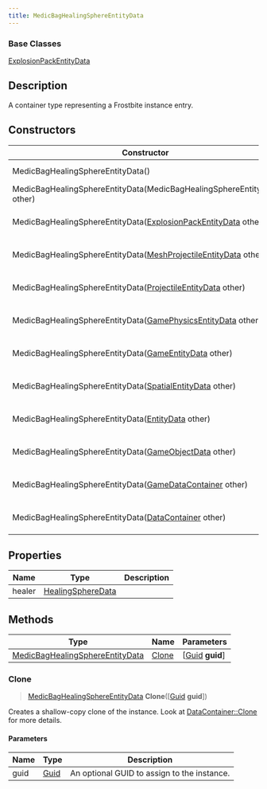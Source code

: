```yaml
---
title: MedicBagHealingSphereEntityData
---
```

### Base Classes

[ExplosionPackEntityData](/vext/ref/fb/explosionpackentitydata/)

## Description

A container type representing a Frostbite instance entry.

## Constructors

| Constructor                                                                                 | Description                                                                                                                                            |
| ------------------------------------------------------------------------------------------- | ------------------------------------------------------------------------------------------------------------------------------------------------------ |
| MedicBagHealingSphereEntityData()                                                           | Create a new instance of this container type.                                                                                                          |
| MedicBagHealingSphereEntityData(MedicBagHealingSphereEntityData other)                      | Create a reference copy of an instance of the same type.                                                                                               |
| MedicBagHealingSphereEntityData([ExplosionPackEntityData](/vext/ref/fb/explosionpackentitydata/) other)   | Upcast an instance of type [ExplosionPackEntityData](/vext/ref/fb/explosionpackentitydata/) to [MedicBagHealingSphereEntityData](/vext/ref/fb/medicbaghealingsphereentitydata/).   |
| MedicBagHealingSphereEntityData([MeshProjectileEntityData](/vext/ref/fb/meshprojectileentitydata/) other) | Upcast an instance of type [MeshProjectileEntityData](/vext/ref/fb/meshprojectileentitydata/) to [MedicBagHealingSphereEntityData](/vext/ref/fb/medicbaghealingsphereentitydata/). |
| MedicBagHealingSphereEntityData([ProjectileEntityData](/vext/ref/fb/projectileentitydata/) other)         | Upcast an instance of type [ProjectileEntityData](/vext/ref/fb/projectileentitydata/) to [MedicBagHealingSphereEntityData](/vext/ref/fb/medicbaghealingsphereentitydata/).         |
| MedicBagHealingSphereEntityData([GamePhysicsEntityData](/vext/ref/fb/gamephysicsentitydata/) other)       | Upcast an instance of type [GamePhysicsEntityData](/vext/ref/fb/gamephysicsentitydata/) to [MedicBagHealingSphereEntityData](/vext/ref/fb/medicbaghealingsphereentitydata/).       |
| MedicBagHealingSphereEntityData([GameEntityData](/vext/ref/fb/gameentitydata/) other)                     | Upcast an instance of type [GameEntityData](/vext/ref/fb/gameentitydata/) to [MedicBagHealingSphereEntityData](/vext/ref/fb/medicbaghealingsphereentitydata/).                     |
| MedicBagHealingSphereEntityData([SpatialEntityData](/vext/ref/fb/spatialentitydata/) other)               | Upcast an instance of type [SpatialEntityData](/vext/ref/fb/spatialentitydata/) to [MedicBagHealingSphereEntityData](/vext/ref/fb/medicbaghealingsphereentitydata/).               |
| MedicBagHealingSphereEntityData([EntityData](/vext/ref/fb/entitydata/) other)                             | Upcast an instance of type [EntityData](/vext/ref/fb/entitydata/) to [MedicBagHealingSphereEntityData](/vext/ref/fb/medicbaghealingsphereentitydata/).                             |
| MedicBagHealingSphereEntityData([GameObjectData](/vext/ref/fb/gameobjectdata/) other)                     | Upcast an instance of type [GameObjectData](/vext/ref/fb/gameobjectdata/) to [MedicBagHealingSphereEntityData](/vext/ref/fb/medicbaghealingsphereentitydata/).                     |
| MedicBagHealingSphereEntityData([GameDataContainer](/vext/ref/fb/gamedatacontainer/) other)               | Upcast an instance of type [GameDataContainer](/vext/ref/fb/gamedatacontainer/) to [MedicBagHealingSphereEntityData](/vext/ref/fb/medicbaghealingsphereentitydata/).               |
| MedicBagHealingSphereEntityData([DataContainer](/vext/ref/shared/class/datacontainer) other)  | Upcast an instance of type [DataContainer](/vext/ref/shared/class/datacontainer) to [MedicBagHealingSphereEntityData](/vext/ref/fb/medicbaghealingsphereentitydata/).  |

## Properties

| Name   | Type                                   | Description |
| ------ | -------------------------------------- | ----------- |
| healer | [HealingSphereData](/vext/ref/fb/healingspheredata/) |             |

## Methods

| Type                                                               | Name            | Parameters                                     |
| ------------------------------------------------------------------ | --------------- | ---------------------------------------------- |
| [MedicBagHealingSphereEntityData](/vext/ref/fb/medicbaghealingsphereentitydata/) | [Clone](#clone) | \[[Guid](/vext/ref/shared/class/guid) **guid**\] |

### Clone

> [MedicBagHealingSphereEntityData](/vext/ref/fb/medicbaghealingsphereentitydata/) **Clone**(\[[Guid](/vext/ref/shared/class/guid) **guid**\])

Creates a shallow-copy clone of the instance. Look at [DataContainer::Clone](/vext/ref/shared/class/datacontainer#clone) for more details.

#### Parameters

| Name | Type         | Description                                 |
| ---- | ------------ | ------------------------------------------- |
| guid | [Guid](/vext/ref/shared/class/guid/) | An optional GUID to assign to the instance. |
